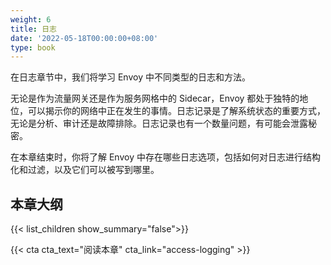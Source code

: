 ```yaml
---
weight: 6
title: 日志
date: '2022-05-18T00:00:00+08:00'
type: book
---
```


在日志章节中，我们将学习 Envoy 中不同类型的日志和方法。

无论是作为流量网关还是作为服务网格中的 Sidecar，Envoy 都处于独特的地位，可以揭示你的网络中正在发生的事情。日志记录是了解系统状态的重要方式，无论是分析、审计还是故障排除。日志记录也有一个数量问题，有可能会泄露秘密。

在本章结束时，你将了解 Envoy 中存在哪些日志选项，包括如何对日志进行结构化和过滤，以及它们可以被写到哪里。

## 本章大纲

{{< list_children show_summary="false">}}

{{< cta cta_text="阅读本章" cta_link="access-logging" >}}
